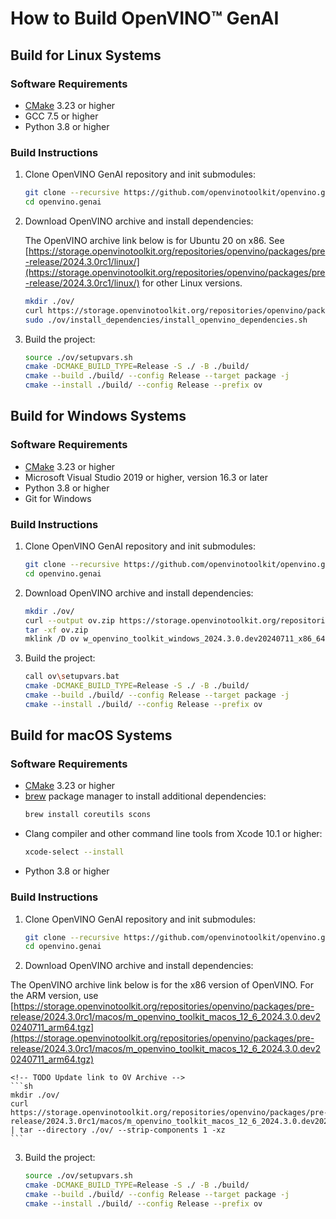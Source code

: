 # How to Build OpenVINO™ GenAI

## Build for Linux Systems

### Software Requirements 

- [CMake](https://cmake.org/download/) 3.23 or higher
- GCC 7.5 or higher
- Python 3.8 or higher

### Build Instructions

1. Clone OpenVINO GenAI repository and init submodules:
    ```sh
    git clone --recursive https://github.com/openvinotoolkit/openvino.genai.git
    cd openvino.genai
    ```
2. Download OpenVINO archive and install dependencies:

    The OpenVINO archive link below is for Ubuntu 20 on x86. See [https://storage.openvinotoolkit.org/repositories/openvino/packages/pre-release/2024.3.0rc1/linux/](https://storage.openvinotoolkit.org/repositories/openvino/packages/pre-release/2024.3.0rc1/linux/) for other Linux versions.
    <!-- TODO Update link to OV Archive -->
    ```sh
    mkdir ./ov/
    curl https://storage.openvinotoolkit.org/repositories/openvino/packages/pre-release/2024.3.0rc1/linux/l_openvino_toolkit_ubuntu20_2024.3.0.dev20240711_x86_64.tgz | tar --directory ./ov/ --strip-components 1 -xz
    sudo ./ov/install_dependencies/install_openvino_dependencies.sh
    ```
4. Build the project:
    ```sh
    source ./ov/setupvars.sh
    cmake -DCMAKE_BUILD_TYPE=Release -S ./ -B ./build/
    cmake --build ./build/ --config Release --target package -j
    cmake --install ./build/ --config Release --prefix ov
    ```

## Build for Windows Systems

### Software Requirements 

- [CMake](https://cmake.org/download/) 3.23 or higher
- Microsoft Visual Studio 2019 or higher, version 16.3 or later
- Python 3.8 or higher
- Git for Windows

### Build Instructions

1. Clone OpenVINO GenAI repository and init submodules:
    ```sh
    git clone --recursive https://github.com/openvinotoolkit/openvino.genai.git
    cd openvino.genai
    ```
2. Download OpenVINO archive and install dependencies:

     <!-- TODO Update link to OV Archive -->
    ```sh
    mkdir ./ov/
    curl --output ov.zip https://storage.openvinotoolkit.org/repositories/openvino/packages/pre-release/2024.3.0rc1/windows/w_openvino_toolkit_windows_2024.3.0.dev20240711_x86_64.zip
    tar -xf ov.zip
    mklink /D ov w_openvino_toolkit_windows_2024.3.0.dev20240711_x86_64
    ```
4. Build the project:
    ```sh
    call ov\setupvars.bat
    cmake -DCMAKE_BUILD_TYPE=Release -S ./ -B ./build/
    cmake --build ./build/ --config Release --target package -j
    cmake --install ./build/ --config Release --prefix ov
    ```

## Build for macOS Systems

### Software Requirements

- [CMake](https://cmake.org/download/) 3.23 or higher
- [brew](https://brew.sh/) package manager to install additional dependencies:
    ```sh
    brew install coreutils scons
    ```
- Clang compiler and other command line tools from Xcode 10.1 or higher:
    ```sh
    xcode-select --install
    ```
- Python 3.8 or higher

### Build Instructions

1. Clone OpenVINO GenAI repository and init submodules:
    ```sh
    git clone --recursive https://github.com/openvinotoolkit/openvino.genai.git
    cd openvino.genai
    ```
2. Download OpenVINO archive and install dependencies:

  The OpenVINO archive link below is for the x86 version of OpenVINO. For the ARM version, use [https://storage.openvinotoolkit.org/repositories/openvino/packages/pre-release/2024.3.0rc1/macos/m_openvino_toolkit_macos_12_6_2024.3.0.dev20240711_arm64.tgz](https://storage.openvinotoolkit.org/repositories/openvino/packages/pre-release/2024.3.0rc1/macos/m_openvino_toolkit_macos_12_6_2024.3.0.dev20240711_arm64.tgz)

    <!-- TODO Update link to OV Archive -->
    ```sh
    mkdir ./ov/
    curl https://storage.openvinotoolkit.org/repositories/openvino/packages/pre-release/2024.3.0rc1/macos/m_openvino_toolkit_macos_12_6_2024.3.0.dev20240711_x86_64.tgz | tar --directory ./ov/ --strip-components 1 -xz
    ```
3. Build the project:
    ```sh
    source ./ov/setupvars.sh
    cmake -DCMAKE_BUILD_TYPE=Release -S ./ -B ./build/
    cmake --build ./build/ --config Release --target package -j
    cmake --install ./build/ --config Release --prefix ov
    ```
